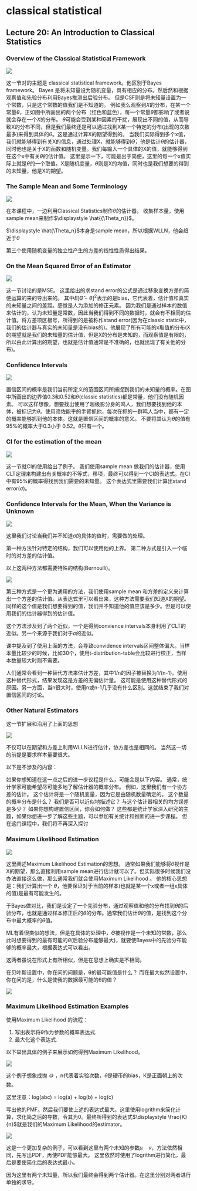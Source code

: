 # classical statistical 

## Lecture 20: An Introduction to Classical Statistics

### Overview of the Classical Statistical Framework

![](ref/lect20/20230923201445.png)

这一节对的主题是 classical statistical framework。他区别于Bayes framework。
Bayes 是将未知量设为随机变量，具有相应的分布。然后然和根据观察值和先验分布利用Bayes推测出后验分布。
但是CSF则是将未知量设置为一个常数，只是这个常数的值我们是不知道的。
例如我么观察到$\displaystyle X$的分布，在某一个常量$\displaystyle \theta$，正如图中所画出的两个分布（红色和蓝色），每一个常量$\displaystyle \theta$都影响了或者说就会存在一个$\displaystyle X$的分布。
$\displaystyle \theta$可能会受到某种因素的干扰，展现出不同的值，从而导致X的分布不同，但是我们最终还是可以通过找到X某一个特定的分布(出现的次数最多)来得到具体的$\displaystyle \theta$。这是通过计算X的期望得到的。
当我们实际得到多个x值，我们就能够得到有关X的信息，通过处理X，就能够得到$\displaystyle \hat{\Theta}$，他是估计$\displaystyle \theta$的估计器，同时他也是关于X的函数和随机变量。我们每输入一个具体的X的值，就能够得到在这个x中有关$\displaystyle \theta$的估计值。
这里提示一下，可能是出于简便，这里的每一个x值实际上就是$\displaystyle \theta$的一个取值。X是随机变量，$\displaystyle \theta$则是X的均值，同时也是我们想要的得到的未知量，他是X的期望。

### The Sample Mean and Some Terminology

![](ref/lect20/20231006152712.png)

在本课程中，一边利用Classical Statistics制作$\displaystyle \theta$的估计器。
收集样本量，使用sample mean来制作$\displaystyle \hat{{\Theta_n}}$。


$\displaystyle \hat{\Theta_n}$本身是sample mean，所以根据WLLN，他会趋近于$\displaystyle \theta$

第三个使用随机变量的独立性产生的方差的线性性质得出结果。

### On the Mean Squared Error of an Estimator

![](ref/lect20/20231006193016.png)

这一节讨论的是MSE。
这里给出的求stand error的公式是通过移象变换方差的简便运算的来的导出来的。
其中$\displaystyle E[\hat{\Theta} - \theta]^2$表示的是bias，它代表着，估计值和真实的未知量之间的差距。感觉是人为添加的修正元素。
因为我们是通过样本的数值来估计的，认为未知量是常数，因此当我们得到不同的数据时，就会有不相同的估计值。将方差项区根号，所得到的是被称作stand error(因为在classic static中，我们的估计器与真实的未知量是没有bias的)。他展现了所有可能的x取值的分布(X的期望就是我们的未知量的估计值，但是X的分布是未知的，而观察值是有限的，所以由此计算出的期望，也就是估计值通常是不准确的，也就出现了有关他的分布)。

### Confidence Intervals

![](ref/lect20/20231007145906.png)

置信区间的概率是我们当前所定义的范围区间所捕捉到我们的未知量的概率。在图中所画出的边界值0.3和0.52和$\displaystyle \theta$(classic statistics)都是常量，他们没有随机因素。
可以这样想像，想要找出使用了超级影分身的鸣人，我们想要找到他的本体，被标记为$\displaystyle \theta$。使用须佐能乎的手臂抓他，每次在抓的一群鸣人当中，都有一定的概率能够抓到他的本体。这就是置信区间的概率的意义。
不要将其认为$\displaystyle \theta$的值有95%的概率大于0.3小于 0.52。$\displaystyle \theta$只有一个。

### CI for the estimation of the mean 

![](ref/lect20/20231007154651.png)

这一节就CI的使用给出了例子。
我们使用sample mean 做我们的估计器，使用CLT定理来构建出有关概率的不等式，移项，最终可以得到一个CI的表达式。在CI中有95%的概率得找到我们需要的未知量。
这个表达式里需要我们计算出stand error($\displaystyle \sigma$)。

### Confidence Intervals for the Mean, When the Variance is Unknown

![](ref/lect20/20231007163733.png)

这里我们讨论当我们并不知道$\displaystyle \sigma$的具体的值时，需要做的处理。

第一种方法针对特定的结构，我们可以使用他的上界。
第二种方式是引入一个临时的对方差的估计值。

以上这两种方法都需要特殊的结构(Bernoulli)。

![](ref/lect20/20231007164206.png)

第三种方式是一个更为通用的方法，我们使用sample mean 和方差的定义来计算出一个方差的估计值。从表达式里可以看出来，这种方法需要我们知道X的期望。同样的这个值是我们想要得到的值，我们并不知道他的值应该是多少。但是可以使用我们的估计器得到的估计值。

这个方法涉及到了两个近似，一个是得到convience intervals本身利用了CLT的近似。另一个来源于我们对于$\displaystyle \sigma$的近似。

课中提及到了使用上面的方法，会导致convidence intervals区间整体偏大。当样本量比较少的时候，比如30个，使用t-distribution-table会比较进行校正，当样本数量较大时则不需要。

人们通常会看到一种替代方法来估计方差，其中1/n的因子被替换为1/(n-1)。使用这种替代形式，结果发现这是方差的无偏估计量。
这可能是使用这种替代形式的原因。另一方面，当n很大时，使用n或n-1几乎没有什么区别。这就结束了我们对置信区间的讨论。

### Other Natural Estimators

这一节扩展和沿用了上面的思想

![](ref/lect20/20231007193734.png)

不仅可以在期望和方差上利用WLLN进行估计，协方差也是相同的。
当然这一切的前提是要求样本量要很大。

以下是不涉及的内容：

如果你想知道在这一点之后的进一步议程是什么，可能会是以下内容。
通常，统计学家可能希望尽可能多地了解估计器的概率分布。
例如，这里我们有一个协方差的估计。
这个估计将是一个随机变量，因为它是由随机数量确定的。
这个数量的概率分布是什么？
我们是否可以近似地描述它？
与这个估计器相关的均方误差是多少？
如果你想构建置信区间，你会如何做？
这些都是统计学家深入研究的主题，如果你想进一步了解这些主题，可以参加有关统计和推断的进一步课程。
但在这门课程中，我们将不再深入探讨

### Maximum Likelihood Estimation

![](ref/lect20/20231007202316.png)

这里阐述Maximum Likelihood Estimation的思想。
通常如果我们能够将$\displaystyle \theta$视作是X的期望，那么直接利用sample mean进行估计就可以了。但实际很多时候我们没办法直接这么做，那么通常我们就会使用Maximum Likelihood 。
他的核心思想是：我们计算出一个 $\displaystyle \theta$，他要保证对于当前的样本(也就是某一个x或者一组x具体的值)是最有可能发生的。

于Bayes做对比，我们是设定了一个先验分布，通过观察值和他的分布找到$\displaystyle \theta$的后验分布，也就是通过样本修正后的$\displaystyle \theta$的分布。通常我们估计$\displaystyle \theta$的值，是找到这个分布中最大概率的$\displaystyle \theta$值。

ML有着很类似的想法，但是在具体的处理中，$\displaystyle \Theta$被视作是一个未知的常数，那么此时想要得到的最有可能的$\displaystyle \theta$(后验分布能够最大)，就要使Bayes中的先验分布能够的概率最大，根据表达式可以看出。

这两者虽说在形式上有所相似，但是在思想上确实是不相同。

在贝叶斯设置中，你在问的问题是，θ的最可能值是什么？
而在最大似然设置中，你在问的是，什么是使我的数据最可能的θ的值？

![](ref/lect20/20231007213454.png)

### Maximum Likelihood Estimation Examples

使用Maximum Likelihood 的流程：

1. 写出表示将$\displaystyle \theta$作为参数的概率表达式.
2. 最大化这个表达式.

以下举出具体的例子来展示如何得到Maximum Likelihood。

![](ref/lect20/20231007211950.png)

这个例子想象成抛 :coin: ，n代表着实验次数，$\displaystyle \theta$是硬币的bias，K是正面朝上的次数。

这里注意：log(abc) = log(a) + log(b) + log(c)

写出他的PMF。然后我们要使上述的表达式最大。这里使用logrithm来简化计算，求化简之后的导数，令其为0。最终所得到的表达式$\displaystyle \frac{K}{n}$就是我们的Maximum Likelihood的estimator。

![](ref/lect20/20231007212647.png)

这是一个更加复杂的例子，可以看到这里有两个未知的参数$\displaystyle \mu \quad v$，方法依然相同，先写出PDF，再使PDF能够最大。
这里依然时使用了logrithm进行简化，最后是要使简化后的表达式最小。

因为这里有两个未知量，所以我们最终会得到两个估计器。在这里分别对两者进行单独的求导。


